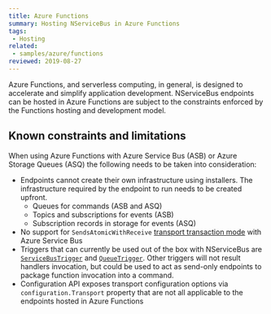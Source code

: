 ```yaml
---
title: Azure Functions
summary: Hosting NServiceBus in Azure Functions
tags:
 - Hosting
related:
 - samples/azure/functions
reviewed: 2019-08-27
---
```


Azure Functions, and serverless computing, in general, is designed to accelerate and simplify application development. NServiceBus endpoints can be hosted in Azure Functions are subject to the constraints enforced by the Functions hosting and development model.


## Known constraints and limitations

When using Azure Functions with Azure Service Bus (ASB) or Azure Storage Queues (ASQ) the following needs to be taken into consideration:

- Endpoints cannot create their own infrastructure using installers. The infrastructure required by the endpoint to run needs to be created upfront.
  - Queues for commands (ASB and ASQ)
  - Topics and subscriptions for events (ASB)
  - Subscription records in storage for events (ASQ)
- No support for `SendsAtomicWithReceive` [transport transaction mode](https://docs.particular.net/transports/transactions?version=core_7.2#transactions-transport-transaction-sends-atomic-with-receive) with Azure Service Bus
- Triggers that can currently be used out of the box with NServiceBus are [`ServiceBusTrigger`](https://docs.microsoft.com/en-us/azure/azure-functions/functions-bindings-service-bus) and [`QueueTrigger`](https://docs.microsoft.com/en-us/azure/azure-functions/functions-bindings-storage-queue). Other triggers will not result handlers invocation, but could be used to act as send-only endpoints to package function invocation into a command.
- Configuration API exposes transport configuration options via `configuration.Transport` property that are not all applicable to the endpoints hosted in Azure Functions
